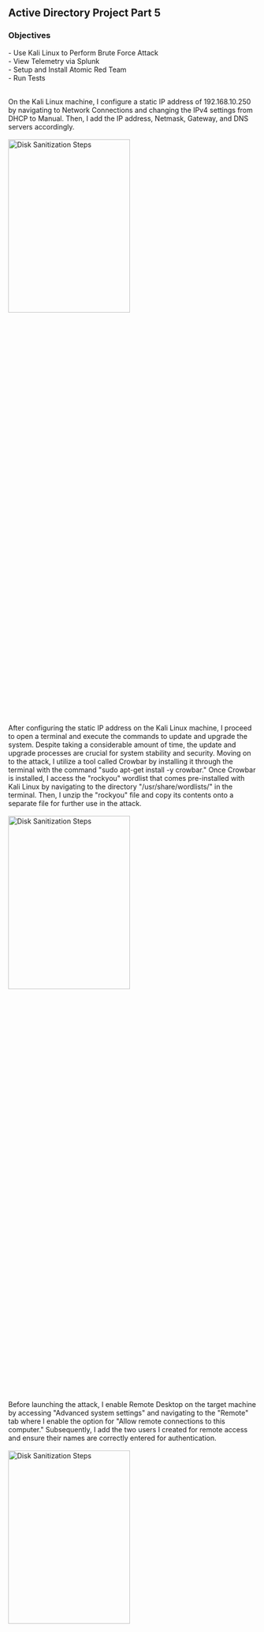 <h2>Active Directory Project Part 5</h2>

<h3>Objectives</h3>
- Use Kali Linux to Perform Brute Force Attack
<br />
- View Telemetry via Splunk
<br />
- Setup and Install Atomic Red Team 
<br />
- Run Tests 
<br />
<br />

On the Kali Linux machine, I configure a static IP address of 192.168.10.250 by navigating to Network Connections and changing the IPv4 settings from DHCP to Manual. Then, I add the IP address, Netmask, Gateway, and DNS servers accordingly.
<br />
<br />
<img src="https://github.com/Yagoobz/ActiveDirectoryProjectPart5/assets/145611184/86b313e5-18e4-4103-8e49-b839da89903b" height="30%" width="70%" alt="Disk Sanitization Steps"/>

After configuring the static IP address on the Kali Linux machine, I proceed to open a terminal and execute the commands to update and upgrade the system. Despite taking a considerable amount of time, the update and upgrade processes are crucial for system stability and security. Moving on to the attack, I utilize a tool called Crowbar by installing it through the terminal with the command "sudo apt-get install -y crowbar." Once Crowbar is installed, I access the "rockyou" wordlist that comes pre-installed with Kali Linux by navigating to the directory "/usr/share/wordlists/" in the terminal. Then, I unzip the "rockyou" file and copy its contents onto a separate file for further use in the attack.
<br />
<br />
<img src="https://github.com/Yagoobz/ActiveDirectoryProjectPart5/assets/145611184/956e7f18-651b-4282-a10c-ac76d13402be" height="30%" width="70%" alt="Disk Sanitization Steps"/>

Before launching the attack, I enable Remote Desktop on the target machine by accessing "Advanced system settings" and navigating to the "Remote" tab where I enable the option for "Allow remote connections to this computer." Subsequently, I add the two users I created for remote access and ensure their names are correctly entered for authentication.
<br />
<br />
<img src="https://github.com/Yagoobz/ActiveDirectoryProjectPart5/assets/145611184/f62c92ea-0202-4299-bf45-43f5eb8c4e1d" height="30%" width="70%" alt="Disk Sanitization Steps"/>

On Kali Linux, I initiate the attack using Crowbar by executing the command "crowbar -b rdp -u gjones -C passwords.txt -s 192.168.10.100/32." Here's a breakdown of the command parameters: "-b" specifies the service (in this case, RDP), "-u" designates the username to be tested (gjones in this instance), "-C" indicates the password list to be used (previously created as passwords.txt), and "-s" specifies the source IP address. Additionally, I use the CIDR notation "/32" to target only the specific IP address. Upon running the command, I successfully obtain an RDP-SUCCESS result with the username and password, showcasing the effectiveness of the attack.
<br />
<br />
<img src="https://github.com/Yagoobz/ActiveDirectoryProjectPart5/assets/145611184/bd79268d-ce6d-4d4c-a507-06d5238e3560" height="30%" width="70%" alt="Disk Sanitization Steps"/>

Let's analyze the telemetry data in Splunk to gain insights into the attack. In the Splunk search tab, I enter the query "index=endpoint gjones" and then focus on the "Event Code." This reveals that there are 41 instances of event ID 4625, indicating failed login attempts to the gjones account. This aligns with expectations, as the "passwords.txt" file used in the Crowbar attack contained 42 passwords, including two correct ones that I deliberately included for the users. By clicking on the event ID 4625, I observe that all events occurred nearly simultaneously, suggesting a brute force activity pattern. This analysis in Splunk provides valuable visibility into the attack attempts and highlights the importance of monitoring and analyzing telemetry data for security purposes.
<br />
<br />
<img src="..." height="30%" width="70%" alt="Disk Sanitization Steps"/>

That's a crucial observation. Alongside the 4625 event ID indicating failed login attempts, there's also a 4624 event ID signifying a successful login to the account. By expanding the details of this event, we can gather additional information such as the workstation name from Kali Linux and the corresponding IP address used for the successful login. This provides further context and insight into the attack scenario, allowing for a more comprehensive understanding of the security incident.
<br />
<br />
<img src="..." height="30%" width="70%" alt="Disk Sanitization Steps"/>

Firstly, open PowerShell with administrator privileges and execute the command "Set-ExecutionPolicy Bypass CurrentUser" to bypass the execution policy. Next, install the Atomic Red Team framework, but before doing so, set an exclusion for the entire C drive in Windows Security settings to prevent Microsoft Defender from removing some Atomic Red Team files. Navigate to Windows Security, then Virus & Threat Protection, Manage Settings, Add or Remove Exclusions, and add the C drive. With the exclusion set, proceed to install Atomic Red Team by copying and pasting the commands from a GitHub page, making the process straightforward and efficient.
<br />
<br />
<img src="..." height="30%" width="70%" alt="Disk Sanitization Steps"/>

In the C drive, navigate to the Atomic Red Team folder, which contains a subfolder named "atomics" housing various technique IDs that align with the MITRE ATT&CK framework. To test one of these techniques, refer to the MITRE ATT&CK Matrix for Enterprise website and select a technique code, such as T1136. Among the available codes, choose the first one (e.g., T1136.001). In PowerShell, execute the command "Invoke-AtomicTest T1136.001" to trigger the Atomic Red Team framework to generate telemetry simulating the creation of a local account, providing valuable insights into system security and detection capabilities.
<br />
<br />
<img src="..." height="30%" width="70%" alt="Disk Sanitization Steps"/>

This created a username that I can easily locate in Splunk by performing a targeted search. To find it, I simply enter "index=endpoint NewLocalUser" in the search tab. Boom! There it is, ready for me to explore.
<br />
<br />
<img src="..." height="30%" width="70%" alt="Disk Sanitization Steps"/>
